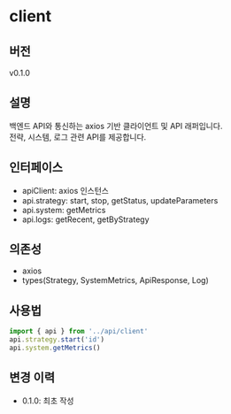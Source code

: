 # client
## 버전
v0.1.0

## 설명
백엔드 API와 통신하는 axios 기반 클라이언트 및 API 래퍼입니다.  
전략, 시스템, 로그 관련 API를 제공합니다.

## 인터페이스
- apiClient: axios 인스턴스
- api.strategy: start, stop, getStatus, updateParameters
- api.system: getMetrics
- api.logs: getRecent, getByStrategy

## 의존성
- axios
- types(Strategy, SystemMetrics, ApiResponse, Log)

## 사용법
```ts
import { api } from '../api/client'
api.strategy.start('id')
api.system.getMetrics()
```

## 변경 이력
- 0.1.0: 최초 작성 